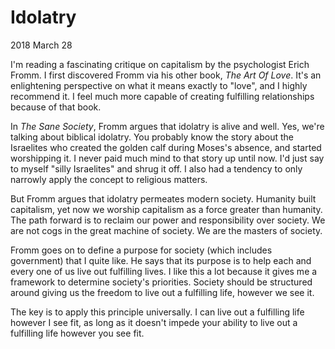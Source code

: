 # Idolatry

<time datetime="2018-03-28">2018 March 28</time>

I'm reading a fascinating critique on capitalism by the psychologist Erich
Fromm. I first discovered Fromm via his other book, *The Art Of Love*. It's
an enlightening perspective on what it means exactly to "love", and I highly
recommend it. I feel much more capable of creating fulfilling relationships
because of that book.

In *The Sane Society*, Fromm argues that idolatry is alive and well. Yes,
we're talking about biblical idolatry. You probably know the story about the
Israelites who created the golden calf during Moses's absence, and started
worshipping it. I never paid much mind to that story up until now. I'd just
say to myself "silly Israelites" and shrug it off. I also had a tendency to
only narrowly apply the concept to religious matters.

But Fromm argues that idolatry permeates modern society. Humanity built
capitalism, yet now we worship capitalism as a force greater than humanity.
The path forward is to reclaim our power and responsibility over society.
We are not cogs in the great machine of society. We are the masters of
society.

Fromm goes on to define a purpose for society (which includes government)
that I quite like. He says that its purpose is to help each and every one of
us live out fulfilling lives. I like this a lot because it gives me a
framework to determine society's priorities. Society should be structured
around giving us the freedom to live out a fulfilling life, however we see it.

The key is to apply this principle universally. I can live out a fulfilling
life however I see fit, as long as it doesn't impede your ability to live out
a fulfilling life however you see fit.
